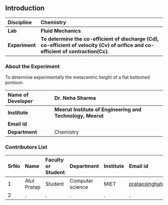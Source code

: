 ## Introduction


<b>Discipline | <b>Chemistry
:--|:--|
<b> Lab | <b> Fluid Mechanics
<b> Experiment|     <b> To determine the co-efficient of discharge (Cd), co-efficient of velocity (Cv) of orifice and co-efficient of contraction(Cc).

### About the Experiment 

To determine experimentally the metacentric height of a flat bottomed pontoon.

<b>Name of Developer | <b> Dr. Neha Sharma
:--|:--|
<b> Institute | <b>  Meerut Institute of Engineering and Technology, Meerut
<b> Email id|     <b>  
<b> Department |  Chemistry

### Contributors List

SrNo | Name | Faculty or Student | Department| Institute | Email id
:--|:--|:--|:--|:--|:--|
1 | Atul Pratap | Student | Computer science | MIET | pratapsinghatul111@gmail.com
2 | . | . | . | . | .
